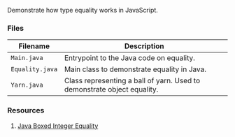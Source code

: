 Demonstrate how type equality works in JavaScript.

### Files

| Filename                   | Description                                                                 |
|----------------------------|-----------------------------------------------------------------------------|
| `Main.java`                | Entrypoint to the Java code on equality.                                    |
| `Equality.java`            | Main class to demonstrate equality in Java.                                 |
| `Yarn.java`                | Class representing a ball of yarn.  Used to demonstrate object equality.    |

### Resources

1) [Java Boxed Integer Equality](https://stackoverflow.com/a/29139595)